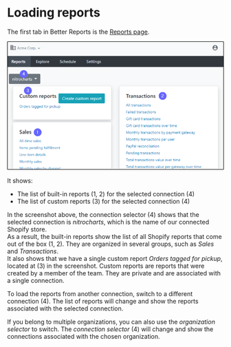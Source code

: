 # Loading reports

The first tab in Better Reports is the [Reports page](https://app.betterreports.com/reports).

![The report page showing all built-in and custom reports for the selected connection](<../.gitbook/assets/image (10).png>)

It shows:

* The list of built-in reports (1, 2) for the selected connection (4)
* The list of custom reports (3) for the selected connection (4)

In the screenshot above, the connection selector (4) shows that the selected connection is _nitrocharts_, which is the name of our connected Shopify store.\
As a result, the built-in reports show the list of all Shopify reports that come out of the box (1, 2). They are organized in several groups, such as _Sales_ and _Transactions_.\
It also shows that we have a single custom report _Orders tagged for pickup_, located at (3) in the screenshot. Custom reports are reports that were created by a member of the team. They are private and are associated with a single connection.

To load the reports from another connection, switch to a different connection (4). The list of reports will change and show the reports associated with the selected connection.

If you belong to multiple organizations, you can also use the _organization selector_ to switch. The _connection selector_ (4) will change and show the connections associated with the chosen organization.
